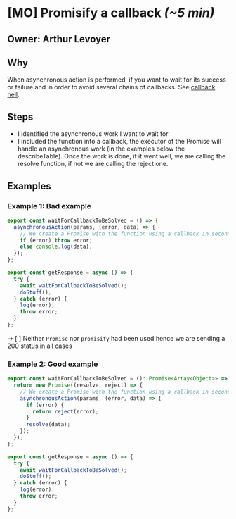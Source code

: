 # [MO] Promisify a callback _(~5 min)_

## Owner: Arthur Levoyer

## Why

When asynchronous action is performed, if you want to wait for its success or failure and in order to avoid several chains of callbacks. See [callback hell](http://callbackhell.com/).

## Steps

- I identified the asynchronous work I want to wait for
- I included the function into a callback, the executor of the Promise will handle an asynchronous work (in the examples below the describeTable). Once the work is done, if it went well, we are calling the resolve function, if not we are calling the reject one.

## Examples

### Example 1: Bad example

```jsx
export const waitForCallbackToBeSolved = () => {
  asynchronousAction(params, (error, data) => {
    // We create a Promise with the function using a callback in second arguments
    if (error) throw error;
    else console.log(data);
  });
};

export const getResponse = async () => {
  try {
    await waitForCallbackToBeSolved();
    doStuff();
  } catch (error) {
    log(error);
    throw error;
  }
};
```

-> [ ] Neither `Promise` nor `promisify` had been used hence we are sending a 200 status in all cases

### Example 2: Good example

```jsx
export const waitForCallbackToBeSolved = (): Promise<Array<Object>> => {
  return new Promise((resolve, reject) => {
    // We create a Promise with the function using a callback in second arguments
    asynchronousAction(params, (error, data) => {
      if (error) {
        return reject(error);
      }
      resolve(data);
    });
  });
};

export const getResponse = async () => {
  try {
    await waitForCallbackToBeSolved();
    doStuff();
  } catch (error) {
    log(error);
    throw error;
  }
};
```
